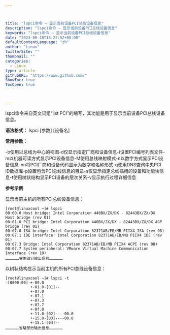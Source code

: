 ```yaml
---



title: "lspci命令 – 显示当前设备PCI总线设备信息"
description: "lspci命令 – 显示当前设备PCI总线设备信息"
keywords: "lspci命令 – 显示当前设备PCI总线设备信息"
date: "2023-06-18T16:22:52+08:00"
defaultContentLanguage: "zh"
author: "Linux"
twitterSite: ""
thumbnail: ""
categories:
  - Linux
type: article
githubURL: "https://www.github.com/"
ShowToc: true
TocOpen: true



---
```


lspci命令来自英文词组“list PCI”的缩写，其功能是用于显示当前设备PCI总线设备信息。

**语法格式：** lspci [参数] [设备名]

**常用参数：**

-b使用以总线为中心的视图-d仅显示指定厂商和设备信息-i设置PCI编号列表文件-m以机器可读方式显示PCI设备信息-M使用总线映射模式-n以数字方式显示PCI设备信息-nn将PCI厂商和设备代码显示为数字和名称形式-q使用DNS查询中央PCI ID数据库-p设置包含PCI总线信息的目录-s仅显示指定总线插槽的设备和功能块信息-t使用树状结构显示PCI设备的层次关系-v显示执行过程详细信息

**参考示例**

显示当前主机的所有PCI总线设备信息：

```
[root@linuxcool ~]# lspci
00:00.0 Host bridge: Intel Corporation 440BX/ZX/DX - 82443BX/ZX/DX Host bridge (rev 01)
00:01.0 PCI bridge: Intel Corporation 440BX/ZX/DX - 82443BX/ZX/DX AGP bridge (rev 01)
00:07.0 ISA bridge: Intel Corporation 82371AB/EB/MB PIIX4 ISA (rev 08)
00:07.1 IDE interface: Intel Corporation 82371AB/EB/MB PIIX4 IDE (rev 01)
00:07.3 Bridge: Intel Corporation 82371AB/EB/MB PIIX4 ACPI (rev 08)
00:07.7 System peripheral: VMware Virtual Machine Communication Interface (rev 10)
………………省略部分输出信息………………
```

以树状结构显示当前主机的所有PCI总线设备信息：

```
[root@linuxcool ~]# lspci -t
-[0000:00]-+-00.0
           +-01.0-[01]--
           +-07.0
           +-07.1
           +-07.3
           +-07.7
           +-0f.0
           +-11.0-[02]----00.0
           +-15.0-[03]----00.0
           +-15.1-[04]--
………………省略部分输出信息………………
```